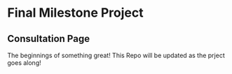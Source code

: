 # Final Milestone Project

## Consultation Page 
The beginnings of something great!
This Repo will be updated as the prject goes along!

